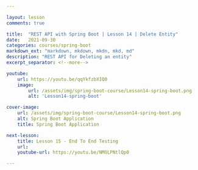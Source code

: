 ```yaml
---

layout: lesson
comments: true

title:  "REST API with Spring Boot | Lesson 14 | Delete Entity"
date:   2021-09-30
categories: courses/spring-boot
markdown_ext: "markdown, mkdown, mkdn, mkd, md"
description: "REST API for Deleting an entity"
excerpt_separator: <!--more-->

youtube:
    url: https://youtu.be/qqYkfzbXIQ0
    image:
        url: /assets/img/spring-boot-course/Lesson14-spring-boot.png
        alt: 'Lesson14-spring-boot'

cover-image: 
    url: /assets/img/spring-boot-course/Lesson14-spring-boot.png
    alt: Spring Boot Application
    title: Spring Boot Application

next-lesson:
    title: Lesson 15 - End To End Testing
    url: 
    youtube-url: https://youtu.be/NMOLPNtlQp0

---
```


